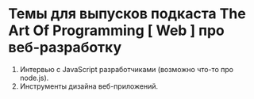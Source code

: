 # Темы для выпусков подкаста The Art Of Programming [ Web ] про веб-разработку

1. Интервью с JavaScript разработчиками (возможно что-то про node.js).
2. Инструменты дизайна веб-приложений.
